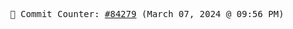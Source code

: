 <p align="center">
    <samp>
        📮 Commit Counter: <a href="https://github.com/Javascript-void0/Javascript-void0/commits/main">#84279</a> (March 07, 2024 @ 09:56 PM)
    </samp>
</p>